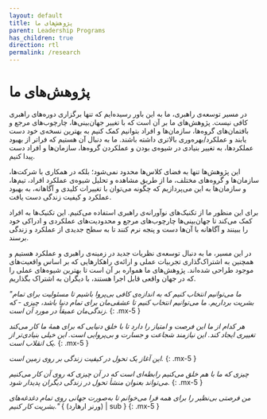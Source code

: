 ```yaml
---
layout: default
title: پژوهش‌های ما
parent: Leadership Programs
has_children: true
direction: rtl
permalink: /research
---
```


# پژوهش‌های ما
در مسیر توسعه‌ی راهبری، ما به این باور رسیده‌ایم که تنها برگزاری دوره‌های راهبری کافی نیست. پژوهش‌های ما بر آن است که با تغییر جهان‌بینی‌ها، چارچوب‌های مرجع و بافتمان‌های گروه‌ها، سازمان‌ها و افراد بتوانیم کمک کنیم به بهترین نسخه‌ی خود دست یابند و عملکرد/بهره‌وری بالاتری داشته باشند. ما به دنبال آن هستیم که فراتر از بهبود عملکردها، به تغییر بنیادی در شیوه‌ی بودن و عملکردن گروه‌ها، سازمان‌ها و افراد دست پیدا کنیم.

این پژوهش‌ها تنها به فضای کلاس‌ها محدود نمی‌شود؛ بلکه در همکاری با شرکت‌ها، سازمان‌ها و گروه‌های مختلف، ما از طریق مشاهده و تحلیل شیوه‌ی عملکرد افراد، تیم‌ها، و سازمان‌ها به این می‌پردازیم که چگونه می‌توان با تغییرات کلیدی و آگاهانه، به بهبود عملکرد و کیفیت زندگی دست یافت.

برای این منظور ما از تکنیک‌های نوآورانه‌ی راهبری استفاده می‌کنیم. این تکنیک‌ها به افراد کمک می‌کند تا جهان‌بینی‌ها چارچوب‌های مرجع و محدودیت‌های عملکردی و ادراکی خود را ببینند و آگاهانه با آن‌ها دست و پنجه نرم کنند تا به سطح جدیدی از عملکرد و زندگی برسند.

در این مسیر، ما به دنبال توسعه‌ی نظریات جدید در زمینه‌ی راهبری و عملکرد هستیم و همچنین به اشتراک‌گذاری تجربیات عملی و ارائه‌ی راهکارهایی که بر اساس واقعیت‌های موجود طراحی شده‌اند. پژوهش‌های ما همواره بر آن است تا بهترین شیوه‌های عملی را که در جهان واقعی قابل اجرا هستند، با دیگران به اشتراک بگذاریم.


_"ما می‌توانیم انتخاب کنیم که به اندازه‌ی کافی بی‌پروا باشیم تا مسئولیت برای تمام بشریت برداریم. ما می‌توانیم انتخاب کنیم تا عشقی‌مان برای تمام دنیا باشد، چیزی - که زندگی‌مان عمیقاً در مورد آن است._
{: .mx-5 }

_هر کدام از ما این فرصت و امتیاز را دارد تا با خلق دنیایی که برای همۀ ما کار می‌کند تغییری ایجاد کند. این نیازمند شجاعت و جسارت و بی‌پروایی است. این خیلی بنیادی‌تر از یک انقلاب است._
{: .mx-5 }

_این آغاز یک تحول در کیفیت زندگی بر روی زمین است._
{: .mx-5 }

_چیزی که ما با هم خلق می‌کنیم رابطه‌ای است که در آن چیزی که روی آن کار می‌کنیم می‌تواند بعنوان منشأ تحول در زندگی دیگران پدیدار شود._
{: .mx-5 }

_من فرصتی بی‌نظیر را برای همه فرا می‌خوانم تا به‌صورت جهانی روی تمام دغدغه‌های بشریت کار کنیم."_ { (ورنر ارهارد) | sub }
{: .mx-5 }

